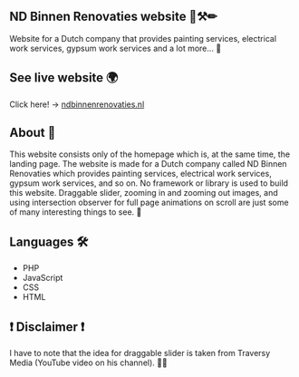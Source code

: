 
## ND Binnen Renovaties website 📐⚒✏

Website for a Dutch company that provides painting services, 
electrical work services, gypsum work services and a lot 
more... 🤝

## See live website 🌍

Click here! -> [ndbinnenrenovaties.nl](https://ndbinnenrenovaties.nl/)

## About 🚀

This website consists only of the homepage which is, at the same time, 
the landing page. The website is made for a Dutch company called ND Binnen Renovaties 
which provides painting services, electrical work services, gypsum 
work services, and so on. No framework or library is used to build this website.
Draggable slider, zooming in and zooming out 
images, and using intersection observer for full page 
animations on scroll are just some of many interesting things to see. 🤗

## Languages 🛠

- PHP
- JavaScript
- CSS
- HTML


## ❗ Disclaimer ❗

I have to note that the idea for draggable slider is taken 
from Traversy Media (YouTube video on his channel). 🤜🤛
